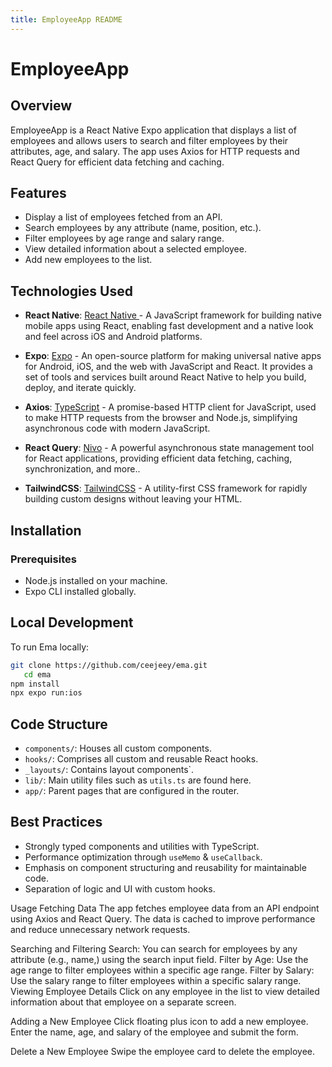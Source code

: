 ```yaml
---
title: EmployeeApp README
---
```


# EmployeeApp

## Overview

EmployeeApp is a React Native Expo application that displays a list of employees and allows users to search and filter employees by their attributes, age, and salary. The app uses Axios for HTTP requests and React Query for efficient data fetching and caching.

## Features

- Display a list of employees fetched from an API.
- Search employees by any attribute (name, position, etc.).
- Filter employees by age range and salary range.
- View detailed information about a selected employee.
- Add new employees to the list.

## Technologies Used

- **React Native**: [React Native ](https://reactnative.dev/) - A JavaScript framework for building native mobile apps using React, enabling fast development and a native look and feel across iOS and Android platforms.

- **Expo**: [Expo](https://expo.dev/) - An open-source platform for making universal native apps for Android, iOS, and the web with JavaScript and React. It provides a set of tools and services built around React Native to help you build, deploy, and iterate quickly.

- **Axios**: [TypeScript](https://www.typescriptlang.org/) - A promise-based HTTP client for JavaScript, used to make HTTP requests from the browser and Node.js, simplifying asynchronous code with modern JavaScript.

- **React Query**: [Nivo](https://tanstack.com/) - A powerful asynchronous state management tool for React applications, providing efficient data fetching, caching, synchronization, and more..

- **TailwindCSS**: [TailwindCSS](https://tailwindcss.com/) - A utility-first CSS framework for rapidly building custom designs without leaving your HTML.

## Installation

### Prerequisites

- Node.js installed on your machine.
- Expo CLI installed globally.

## Local Development

To run Ema locally:

```bash
git clone https://github.com/ceejeey/ema.git
   cd ema
npm install
npx expo run:ios

```

## Code Structure

- `components/`: Houses all custom components.
- `hooks/`: Comprises all custom and reusable React hooks.
- `_layouts/`: Contains layout components`.
- `lib/`: Main utility files such as `utils.ts` are found here.
- `app/`: Parent pages that are configured in the router.

## Best Practices

- Strongly typed components and utilities with TypeScript.
- Performance optimization through `useMemo` & `useCallback`.
- Emphasis on component structuring and reusability for maintainable code.
- Separation of logic and UI with custom hooks.

Usage
Fetching Data
The app fetches employee data from an API endpoint using Axios and React Query. The data is cached to improve performance and reduce unnecessary network requests.

Searching and Filtering
Search: You can search for employees by any attribute (e.g., name,) using the search input field.
Filter by Age: Use the age range to filter employees within a specific age range.
Filter by Salary: Use the salary range to filter employees within a specific salary range.
Viewing Employee Details
Click on any employee in the list to view detailed information about that employee on a separate screen.

Adding a New Employee
Click floating plus icon to add a new employee. Enter the name, age, and salary of the employee and submit the form.

Delete a New Employee
Swipe the employee card to delete the employee.
